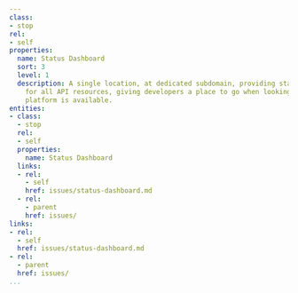 ```yaml
---
class:
- stop
rel:
- self
properties:
  name: Status Dashboard
  sort: 3
  level: 1
  description: A single location, at dedicated subdomain, providing status update(s)
    for all API resources, giving developers a place to go when looking to see if
    platform is available.
entities:
- class:
  - stop
  rel:
  - self
  properties:
    name: Status Dashboard
  links:
  - rel:
    - self
    href: issues/status-dashboard.md
  - rel:
    - parent
    href: issues/
links:
- rel:
  - self
  href: issues/status-dashboard.md
- rel:
  - parent
  href: issues/
...
```

